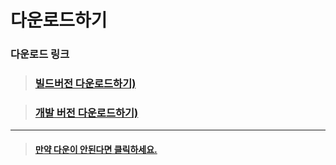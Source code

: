 # 다운로드하기


### 다운로드 링크

> ### [빌드버전 다운로드하기)](https://drive.google.com/open?id=1bRaMx-jh09IjQ4Rk1S6TD8A_9T9KYpY5)

> ### [개발 버전 다운로드하기)](https://drive.google.com/open?id=1ivlk46vwLUfSqzSovya3DxEy_mR97Uou)

------

> #### [만약 다운이 안된다면 클릭하세요.](https://drive.google.com/open?id=1kPxtwPB9mX_WpcDKIGhfIbUkm2CQIknv)
